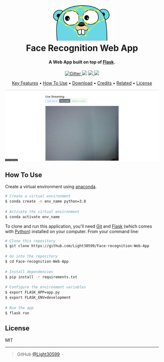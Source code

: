 <h1 align="center">
  <br>
  <a href="https://github.com/Light30599/Face-Recognition-Web-App"><img src="https://github.com/Light30599/Face-Recognition-Web-App/blob/main/static/images/logo-recognition.jpg" alt="Markdownify" width="200"></a>
  <br>
  Face Recognition Web App
  <br>
</h1>

<h4 align="center">A Web App built on top of <a href="http://electron.atom.io" target="_blank">Flask</a>.</h4>

<p align="center">
  <a href="https://badge.fury.io/js/electron-markdownify">
    <img src="https://badge.fury.io/js/electron-markdownify.svg"
         alt="Gitter">
  </a>
  <a href="https://gitter.im/amitmerchant1990/electron-markdownify"><img src="https://badges.gitter.im/amitmerchant1990/electron-markdownify.svg"></a>
  <a href="https://saythanks.io/to/bullredeyes@gmail.com">
      <img src="https://img.shields.io/badge/SayThanks.io-%E2%98%BC-1EAEDB.svg">
  </a>
  <a href="https://www.paypal.me/AmitMerchant">
    <img src="https://img.shields.io/badge/$-donate-ff69b4.svg?maxAge=2592000&amp;style=flat">
  </a>
</p>

<p align="center">
  <a href="#key-features">Key Features</a> •
  <a href="#how-to-use">How To Use</a> •
  <a href="#download">Download</a> •
  <a href="#credits">Credits</a> •
  <a href="#related">Related</a> •
  <a href="#license">License</a>
</p>

![screenshot](https://github.com/Light30599/Face-recognition-Web-App/blob/main/Screenshot/home.png)

## How To Use
Create a virtual environment using [anaconda](https://www.anaconda.com/).

```bash	
# Create a virtual environment
$ conda create -n env_name python=3.8

# Activate the virtual environment
$ conda activate env_name
```

To clone and run this application, you'll need [Git](https://git-scm.com) and [Flask](https://flask.palletsprojects.com/en/2.2.x/) (which comes with [Python](https://www.python.org/)) installed on your computer. From your command line:

```bash
# Clone this repository
$ git clone https://github.com/Light30599/Face-recognition-Web-App

# Go into the repository
$ cd Face-recognition-Web-App

# Install dependencies
$ pip install -r requirements.txt

# Configure the environment variables
$ export FLASK_APP=app.py
$ export FLASK_ENV=development

# Run the app
$ flask run
```

## License

MIT

---

> GitHub [@Light30599](https://github.com/Light30599) &nbsp;&middot;&nbsp;

